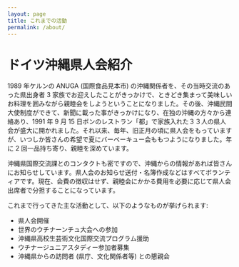```yaml
---
layout: page
title: これまでの活動
permalink: /about/
---
```


# ドイツ沖縄県人会紹介

<!--
1989 年ケルンの ANUGA (国際食品見本市) の沖縄関係者を、その当時交流のあった県出身者 3 家族でお迎えしたことがきっかけで、ときどき集まって美味しいお料理を囲みながら親睦会をしようということになりました。その後、沖縄民間大使制度ができて、外間久美子が初代のドイツ沖縄民間大使に任命され、新聞に載った事がきっかけになり、在独の沖縄の方々から連絡あり、1991 年 9 月 15 日ボンのレストラン「都」で家族入れた３３人の県人会が盛大に開かれました。それ以来、毎年、旧正月の頃に県人会をもっていますが、いつしか皆さんの希望で夏にバーベーキュー会ももつようになりました。年に 2 回一品持ち寄り、親睦を深めています。
-->
1989 年ケルンの ANUGA (国際食品見本市) の沖縄関係者を、その当時交流のあった県出身者 3 家族でお迎えしたことがきっかけで、ときどき集まって美味しいお料理を囲みながら親睦会をしようということになりました。その後、沖縄民間大使制度ができて、新聞に載った事がきっかけになり、在独の沖縄の方々から連絡あり、1991 年 9 月 15 日ボンのレストラン「都」で家族入れた３３人の県人会が盛大に開かれました。それ以来、毎年、旧正月の頃に県人会をもっていますが、いつしか皆さんの希望で夏にバーベーキュー会ももつようになりました。年に 2 回一品持ち寄り、親睦を深めています。

沖縄県国際交流課とのコンタクトも密ですので、沖縄からの情報があれば皆さんにお知らせしています。県人会のお知らせ送付・名簿作成などはすべてボランティアです。現在、会費の徴収はせず、親睦会にかかる費用を必要に応じて県人会出席者で分担することになっています。

これまで行ってきた主な活動として、以下のようなものが挙げられます:
- 県人会開催
- 世界のウチナーンチュ大会への参加
- 沖縄県高校生芸術文化国際交流プログラム援助
- ウチナージュニアスタディー参加者募集
- 沖縄県からの訪問者 (県庁、文化関係者等) との懇親会


